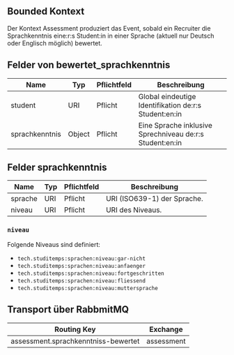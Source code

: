 ## Bounded Kontext

Der Kontext Assessment produziert das Event, sobald ein Recruiter die Sprachkenntnis eine:r:s Student:in in einer Sprache (aktuell nur Deutsch oder Englisch möglich) bewertet.

## Felder von bewertet_sprachkenntnis

| Name           | Typ    | Pflichtfeld | Beschreibung                                             |
| -------------- | ------ | ----------- | -------------------------------------------------------- |
| student        | URI    | Pflicht     | Global eindeutige Identifikation de:r:s Student:en:in    |
| sprachkenntnis | Object | Pflicht     | Eine Sprache inklusive Sprechniveau de:r:s Student:en:in |

## Felder sprachkenntnis

| Name    | Typ | Pflichtfeld | Beschreibung                |
| ------- | --- | ----------- | --------------------------- |
| sprache | URI | Pflicht     | URI (ISO639-1) der Sprache. |
| niveau  | URI | Pflicht     | URI des Niveaus.            |

### `niveau`

Folgende Niveaus sind definiert:

-   `tech.studitemps:sprachen:niveau:gar-nicht`
-   `tech.studitemps:sprachen:niveau:anfaenger`
-   `tech.studitemps:sprachen:niveau:fortgeschritten`
-   `tech.studitemps:sprachen:niveau:fliessend`
-   `tech.studitemps:sprachen:niveau:muttersprache`

## Transport über RabbmitMQ

| Routing Key                         | Exchange   |
| ----------------------------------- | ---------- |
| assessment.sprachkenntniss-bewertet | assessment |
